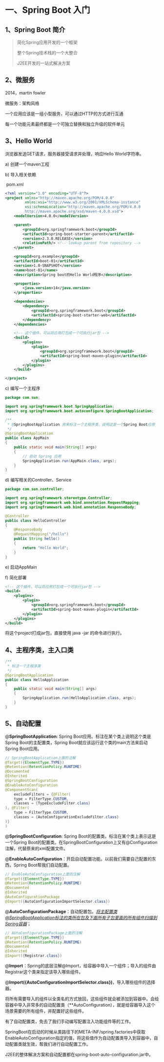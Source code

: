# 一、Spring Boot 入门

## 1、Spring Boot 简介

> 简化Spring应用开发的一个框架
>
> 整个Spring技术栈的一个大整合
>
> J2EE开发的一站式解决方案



## 2、微服务

2014，martin fowler

微服务：架构风格

一个应用应该是一组小型服务，可以通过HTTP的方式进行互通

每一个功能元素最终都是一个可独立替换和独立升级的软件单元



## 3、Hello World

浏览器发送GET请求，服务器接受请求并处理，响应Hello World字符串。

a) 创建一个maven工程

b) 导入相关依赖

​	pom.xml

```xml
<?xml version="1.0" encoding="UTF-8"?>
<project xmlns="http://maven.apache.org/POM/4.0.0"
         xmlns:xsi="http://www.w3.org/2001/XMLSchema-instance"
         xsi:schemaLocation="http://maven.apache.org/POM/4.0.0
         http://maven.apache.org/xsd/maven-4.0.0.xsd">
    <modelVersion>4.0.0</modelVersion>

    <parent>
        <groupId>org.springframework.boot</groupId>
        <artifactId>spring-boot-starter-parent</artifactId>
        <version>2.3.0.RELEASE</version>
        <relativePath/> <!-- lookup parent from repository -->
    </parent>

    <groupId>org.example</groupId>
    <artifactId>boot-01</artifactId>
    <version>1.0-SNAPSHOT</version>
    <name>boot-01</name>
    <description>Spring boot的Hello World程序</description>

    <properties>
        <java.version>14</java.version>
    </properties>

    <dependencies>
        <dependency>
            <groupId>org.springframework.boot</groupId>
            <artifactId>spring-boot-starter-web</artifactId>
        </dependency>
    </dependencies>

    <!-- 这个插件，可以将应用打包成一个可执行jar包 -->
    <build>
        <plugins>
            <plugin>
                <groupId>org.springframework.boot</groupId>
                <artifactId>spring-boot-maven-plugin</artifactId>
            </plugin>
        </plugins>
    </build>

</project>
```

c) 编写一个主程序

```java
package com.sun;

import org.springframework.boot.SpringApplication;
import org.springframework.boot.autoconfigure.SpringBootApplication;

/**
 * @SpringBootApplication 用来标注一个主程序类，说明这是一个Spring Boot应用
 */
@SpringBootApplication
public class AppMain
{
    public static void main(String[] args)
    {
        // 启动 Spring 应用
        SpringApplication.run(AppMain.class, args);
    }
}
```

d) 编写相关的Controller、Service

```java
package com.sun.controller;

import org.springframework.stereotype.Controller;
import org.springframework.web.bind.annotation.RequestMapping;
import org.springframework.web.bind.annotation.ResponseBody;

@Controller
public class HelloController
{
    @ResponseBody
    @RequestMapping("/hello")
    public String hello()
    {
        return "Hello World";
    }
}
```

e) 启动AppMain

f) 简化部署

```xml
<!-- 这个插件，可以将应用打包成一个可执行jar包 -->
<build>
    <plugins>
        <plugin>
            <groupId>org.springframework.boot</groupId>
            <artifactId>spring-boot-maven-plugin</artifactId>
        </plugin>
    </plugins>
</build>
```

将这个project打成jar包，直接使用 java -jar 的命令进行执行。



## 4、主程序类，主入口类

```java
/**
 * 标注一个主程序类
 */
@SpringBootApplication
public class HelloApplication
{
    public static void main(String[] args)
    {
        SpringApplication.run(HelloApplication.class, args);
    }
}
```



## 5、自动配置

@**SpringBootApplication**: Spring Boot应用。标注在某个类上说明这个类是Spring Boot的主配置类，Spring Boot就应该运行这个类的main方法来启动Spring Boot应用。

```java
// SpringBootApplication上面的注解
@Target({ElementType.TYPE})
@Retention(RetentionPolicy.RUNTIME)
@Documented
@Inherited
@SpringBootConfiguration
@EnableAutoConfiguration
@ComponentScan(
    excludeFilters = {@Filter(
    type = FilterType.CUSTOM,
    classes = {TypeExcludeFilter.class}
), @Filter(
    type = FilterType.CUSTOM,
    classes = {AutoConfigurationExcludeFilter.class}
)}
)
```

@**SpringBootConfiguration**: Spring Boot的配置类。标注在某个类上表示这是一个Spring Boot的配置类。在SpringBootConfiguration上又有@Configuration注解，代替原来的xml配置文件。

@**EnableAutoConfiguration**：开启自动配置功能。以前我们需要自己配置的东西，Spring Boot帮我们自动配置。

```java
// EnableAutoConfiguration上面的注解
@Target({ElementType.TYPE})
@Retention(RetentionPolicy.RUNTIME)
@Documented
@Inherited
@AutoConfigurationPackage
@Import({AutoConfigurationImportSelector.class})
```

@**AutoConfigurationPackage**：自动配置包。<u>*将主配置类@SpringBootApplication标注的类所在包及下面所有子包里面的所有组件扫描到Spring容器*</u>；

```java
// AUtoConfigurationPackage上面的注解
@Target({ElementType.TYPE})
@Retention(RetentionPolicy.RUNTIME)
@Documented
@Inherited
@Import({Registrar.class})
```

@**Import**：Spring的底层注解@Import，给容器中导入一个组件；导入的组件由Registrar这个类来指定该导入哪些组件。

@**Import({AutoConfigurationImportSelector.class})**，导入哪些组件的选择器。

将所有需要导入的组件以全类名的方式放回，这些组件就会被添加到容器中。会给容器中导入非常多的自动配置类（**AutoConfiguration），就是给容器导入这个场景需要的所有组件，并配置好这些组件。

有了自动配置类，免去了我们手动编写配置注入功能组件等的工作。

SpringBoot在启动的时候从类路径下的META-INF/spring.factories中获取EnableAutoConfiguration指定的值，将这些值作为自动配置类导入到容器中，自动配置类就生效，帮我们进行自动配置工作。

J2EE的整体解决方案和自动配置都在spring-boot-auto-configuration.jar中。



